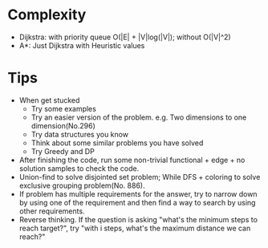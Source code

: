 
# Complexity
- Dijkstra: with priority queue O(|E| + |V|log(|V|); without O(|V|^2)
-	A*: Just Dijkstra with Heuristic values

# Tips
-	When get stucked
    - Try some examples
    - Try an easier version of the problem. e.g. Two dimensions to one dimension(No.296)
    - Try data structures you know
    - Think about some similar problems you have solved
    - Try Greedy and DP
-   After finishing the code, run some non-trivial functional + edge + no solution samples to check the code.
-	Union-find to solve disjointed set problem; While DFS + coloring to solve exclusive grouping problem(No. 886).
-   If problem has multiple requirements for the answer, try to narrow down by using one of the requirement and then find a way to search by using other requirements.
-   Reverse thinking. If the question is asking "what's the minimum steps to reach target?", try "with i steps, what's the maximum distance we can reach?"
